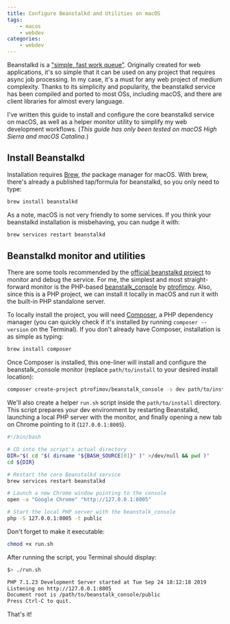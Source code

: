 ```yaml
---
title: Configure Beanstalkd and Utilities on macOS
tags:
    - macos
    - webdev
categories:
    - webdev
---
```


Beanstalkd is a ["simple, fast work queue"](https://beanstalkd.github.io/). Originally created for web applications, it's so simple that it can be used on any project that requires async job processing. In my case, it's a must for any web project of medium complexity. Thanks to its simplicity and popularity, the beanstalkd service has been compiled and ported to most OSs, including macOS, and there are client libraries for almost every language.

I've written this guide to install and configure the core beanstalkd service on macOS, as well as a helper monitor utility to simplify my web development workflows. (_This guide has only been tested on macOS High Sierra and macOS Catalina._)

## Install Beanstalkd

Installation requires [Brew](https://brew.sh/), _the_ package manager for macOS. With brew, there's already a published tap/formula for beanstalkd, so you only need to type:


```bash
brew install beanstalkd
```

As a note, macOS is not very friendly to some services. If you think your beanstalkd installation is misbehaving, you can nudge it with:

```bash
brew services restart beanstalkd
```


## Beanstalkd monitor and utilities

There are some tools recommended by the [official beanstalkd project](https://github.com/beanstalkd/beanstalkd/wiki/Tools)
to monitor and debug the service. For me, the simplest and most straight-forward monitor is the PHP-based [beanstalk_console](https://github.com/ptrofimov/beanstalk_console) by [ptrofimov](https://github.com/ptrofimov). Also, since this is a PHP project, we can install it locally in macOS and run it with the built-in PHP standalone server.


To locally install the project, you will need [Composer](https://getcomposer.org/), a PHP dependency manager (you can quickly check if it's installed by running `composer --version` on the Terminal). If you don't already have Composer, installation is as simple as typing:

```bash
brew install composer
```


Once Composer is installed, this one-liner will install and configure the beanstalk_console monitor (replace `path/to/install` to your desired install location):


```bash
composer create-project ptrofimov/beanstalk_console -s dev path/to/install
```


We'll also create a helper `run.sh` script inside the `path/to/install` directory. This script prepares your dev environment by restarting Beanstalkd, launching a local PHP server with the monitor, and finally opening a new tab on Chrome pointing to it (`127.0.0.1:8005`).

```bash
#!/bin/bash

# CD into the script's actual directory
DIR="$( cd "$( dirname "${BASH_SOURCE[0]}" )" >/dev/null && pwd )"
cd ${DIR}

# Restart the core Beanstalkd service
brew services restart beanstalkd

# Launch a new Chrome window pointing to the console
open -a "Google Chrome" "http://127.0.0.1:8005"

# Start the local PHP server with the beanstalk_console
php -S 127.0.0.1:8005 -t public
```

Don't forget to make it executable:

```bash
chmod +x run.sh
```


After running the script, you Terminal should display:

```bash
$> ./run.sh

PHP 7.1.23 Development Server started at Tue Sep 24 18:12:18 2019
Listening on http://127.0.0.1:8005
Document root is /path/to/beanstalk_console/public
Press Ctrl-C to quit.
```

That's it!